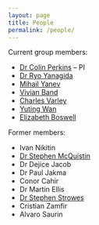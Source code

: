```yaml
---
layout: page
title: People
permalink: /people/
---
```


Current group members:
* [Dr Colin Perkins](https://csperkins.org) – PI
* [Dr Ryo Yanagida](http://www.htonl.net)
* [Mihail Yanev](https://yanev.uk)
* [Vivian Band](https://www.gla.ac.uk/pgrs/vivianband/)
* [Charles Varley](https://www.gla.ac.uk/pgrs/charlesvarley/)
* [Yuting Wan](https://www.gla.ac.uk/pgrs/yutingwan/)
* [Elizabeth Boswell](https://www.gla.ac.uk/pgrs/elizabethboswell/)

Former members:
* Ivan Nikitin
* [Dr Stephen McQuistin](https://smcquistin.uk)
* Dr Dejice Jacob
* Dr Paul Jakma
* Conor Cahir
* Dr Martin Ellis
* [Dr Stephen Strowes](https://sdstrowes.co.uk)
* Cristian Zamfir
* Alvaro Saurin

